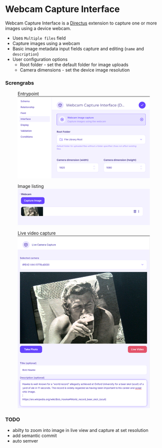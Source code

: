 # Webcam Capture Interface

Webcam Capture Interface is a [Directus](https://directus.io) extension to capture one or more images using a device webcam.

- Uses `Multiple files` field
- Capture images using a webcam
- Basic image metadata input fields capture and editing (`name` and `description`)
- User configuration options
  - Root folder - set the default folder for image uploads
  - Camera dimensions - set the device image resolution

### Screngrabs

<figure>
    <figurecaption>Entrypoint</figurecaption>
    <img src="./screens/entrypoint.png" />
</figure>
<figure>
    <figurecaption>Image listing</figurecaption>
    <img src="./screens/image_list.png" />
</figure>
<figure>
    <figurecaption>Live video capture</figurecaption>
    <img src="./screens/live_video.png" />
</figure>

### TODO

- abilty to zoom into image in live view and capture at set resolution
- add semantic commit
- auto semver
